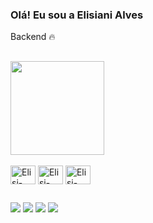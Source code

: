 ### Olá! Eu sou a Elisiani Alves
Backend 🔥
##

  <div>
    <img height="150cn" src= "https://github-readme-stats.vercel.app/api/top-langs/?username=elisianialves&layout=compact&langs_count=16&themer=dark"/>
  </div>
    
  <div languages_dev><br>
    <img align="center" alt="Elisi-Python" height="30" width="40" src= "https://cdn.jsdelivr.net/gh/devicons/devicon/icons/html5/html5-original.svg"/>
    <img align="center" alt="Elisi-Python" height="30" width="40" src= "https://cdn.jsdelivr.net/gh/devicons/devicon/icons/css3/css3-original.svg" />
    <img align="center" alt="Elisi-Python" height="30" width="40" src= "https://cdn.jsdelivr.net/gh/devicons/devicon/icons/python/python-original.svg"/>
  </div>

##

  <div contact>
    <a href=" " target= "_blank"><img src= "https://img.shields.io/badge/Gmail-D14836?style=for-the-badge&logo=gmail&logoColor=white"target= "_blank"></a>
    <a href=" " target= "_blank"><img src= "https://img.shields.io/badge/Instagram-E4405F?style=for-the-badge&logo=instagram&logoColor=white"target= "_blank"></a>
    <a href="https://twitter.com/elisianialves" target= "_blank"><img src= "https://img.shields.io/badge/Twitter-1DA1F2?style=for-the-badge&logo=twitter&logoColor=white"target= "_blank"></a>
    <a href= "https://www.linkedin.com/in/elisianialves/" target= "_blank"><img src= "https://img.shields.io/badge/LinkedIn-0077B5?style=for-the-badge&logo=linkedin&logoColor=white"target= "_blank"></a>
  </div>
 
